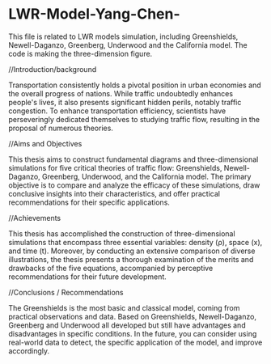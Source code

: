 # LWR-Model-Yang-Chen-
This file is related to LWR models simulation, including Greenshields, Newell-Daganzo, Greenberg, Underwood and the California model. The code is making the three-dimension figure. 

//Introduction/background

Transportation consistently holds a pivotal position in urban economies and the overall progress of nations. While traffic undoubtedly enhances people's lives, it also presents significant hidden perils, notably traffic congestion. To enhance transportation efficiency, scientists have perseveringly dedicated themselves to studying traffic flow, resulting in the proposal of numerous theories. 

//Aims and Objectives

This thesis aims to construct fundamental diagrams and three-dimensional simulations for five critical theories of traffic flow: Greenshields, Newell-Daganzo, Greenberg, Underwood, and the California model. The primary objective is to compare and analyze the efficacy of these simulations, draw conclusive insights into their characteristics, and offer practical recommendations for their specific applications.

//Achievements

This thesis has accomplished the construction of three-dimensional simulations that encompass three essential variables: density (ρ), space (x), and time (t). Moreover, by conducting an extensive comparison of diverse illustrations, the thesis presents a thorough examination of the merits and drawbacks of the five equations, accompanied by perceptive recommendations for their future development.

//Conclusions / Recommendations

The Greenshields is the most basic and classical model, coming from practical observations and data. Based on Greenshields, Newell-Daganzo, Greenberg and Underwood all developed but still have advantages and disadvantages in specific conditions. In the future, you can consider using real-world data to detect, the specific application of the model, and improve accordingly.

